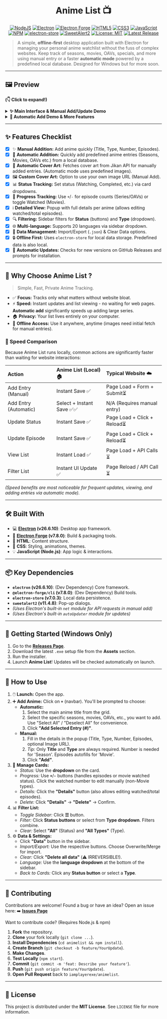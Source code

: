 <!-- <-- comment (.md file)(README.md) -->
<div align="center">

# Anime List 📺

</div>

<p align="center">
  <a href="https://nodejs.org/"><img src="https://img.shields.io/badge/Node.js-43853D?style=for-the-badge&logo=node.js&logoColor=white" alt="NodeJS"></a>
  <a href="https://www.electronjs.org/"><img src="https://img.shields.io/badge/Electron-26.6.10-%2347848F.svg?style=for-the-badge&logo=electron&logoColor=white" alt="Electron"></a>
  <a href="https://www.electronforge.io/"><img src="https://img.shields.io/badge/Electron%20Forge-7.8.0-%239B59B6.svg?style=for-the-badge&logo=electron&logoColor=white" alt="Electron Forge"></a>
  <a href="https://developer.mozilla.org/en-US/docs/Web/Guide/HTML/HTML5"><img src="https://img.shields.io/badge/HTML5-%23E34F26.svg?style=for-the-badge&logo=html5&logoColor=white" alt="HTML5"></a>
  <a href="https://developer.mozilla.org/en-US/docs/Web/CSS"><img src="https://img.shields.io/badge/CSS3-%231572B6.svg?style=for-the-badge&logo=css3&logoColor=white" alt="CSS3"></a>
  <a href="https://developer.mozilla.org/en-US/docs/Web/JavaScript"><img src="https://img.shields.io/badge/JavaScript-%23F7DF1E.svg?style=for-the-badge&logo=javascript&logoColor=black" alt="JavaScript"></a>
  <a href="https://www.npmjs.com/"><img src="https://img.shields.io/badge/NPM-%23CB3837.svg?style=for-the-badge&logo=npm&logoColor=white" alt="NPM"></a>
  <a href="https://github.com/sindresorhus/electron-store"><img src="https://img.shields.io/badge/electron_store-7.0.3-blue?style=for-the-badge" alt="electron-store"></a>
  <a href="https://sweetalert2.github.io/"><img src="https://img.shields.io/badge/SweetAlert2-11.4.8-orange?style=for-the-badge" alt="SweetAlert2"></a>
  <a href="https://opensource.org/licenses/MIT"><img src="https://img.shields.io/badge/License-MIT-yellow.svg?style=for-the-badge" alt="License: MIT"></a>
  <a href="https://github.com/iamplayerexe/animelist/releases"><img src="https://img.shields.io/github/v/release/iamplayerexe/animelist?style=for-the-badge" alt="Latest Release"></a>
</p>

> A simple, **offline-first** desktop application built with Electron for managing your personal anime watchlist without the fuss of complex websites. Keep track of seasons, movies, OAVs, specials, and more using manual entry or a faster **automatic mode** powered by a predefined local database. Designed for Windows but for more soon.

---

## 🖼️ Preview

**(👇 Click to expand!)**

<details>
  <summary><strong>✨ Main Interface & Manual Add/Update Demo</strong></summary>
  <br/>
  <p align="center">
    <em>Main view displaying your anime list cards:</em><br/>
    <img src="https://cdn.discordapp.com/attachments/1037490342062207046/1364827093304606761/image.png?ex=680b15c8&is=6809c448&hm=06eab200811c2df5e3ec683c68cbe56a1996cd0d308be6267525da9a13284280&" alt="Main Menu Image" width="750">
    <br/><br/>
    <em>Demonstration: Manually adding an anime, changing status, and updating progress:</em><br/>
    <img src="https://cdn.discordapp.com/attachments/1037490342062207046/1364830358457155634/FirstGif-ezgif.com-video-to-gif-converter.gif?ex=680b18d2&is=6809c752&hm=9047294daf2fe56736834dfdb5e24b141f5c7a892ac07c52478f5b8841ba2660&" alt="GIF showing manual adding anime and updating episodes">
  </p>
</details>

<details>
  <summary><strong>🚀 Automatic Add Demo & More Features</strong></summary>
  <br/>
  <p align="center">
    <em>Demonstration: Using the Automatic Add feature (Select Title -> Select Entries -> Confirm):</em><br/>
    <!-- TODO: Add GIF/Image for Automatic Add -->
    <img src="[PLACEHOLDER_URL_FOR_AUTO_ADD_DEMO]" alt="GIF showing automatic anime adding workflow" width="750">
    <br/><br/>
    <em>Filtering by "Completed" Status and "OAV" Type:</em><br/>
    <img src="https://cdn.discordapp.com/attachments/1037490342062207046/1364892800088408104/secondgifRaliseavecClipchamp-ezgif.com-video-to-gif-converter.gif?ex=680b52fa&is=680a017a&hm=c23eec476a7e9cac7aad99942c8b938f9f48010cb5d598906e289412713f1b6c&" alt="Screenshot showing Filtering">
    <br/><br/>
    <em>Data Management: Export:</em><br/>
    <img src="https://cdn.discordapp.com/attachments/1037490342062207046/1364899529262108692/VidosanstitreRaliseavecClipchamp1-ezgif.com-video-to-gif-converter.gif?ex=680b593e&is=680a07be&hm=625e98caae5b0c284e4864ad4cf2b1a2ffcdd61a58ebe602ac1f4bee44efc3a1&" alt="Screenshot showing Data Management Export">
    <br/><br/>
    <em>Data Management: Clear Data Confirmation:</em><br/>
    <img src="https://cdn.discordapp.com/attachments/1037490342062207046/1364899528846606418/VidosanstitreRaliseavecClipchamp1-ezgif.com-speed.gif?ex=680b593e&is=680a07be&hm=81aaf70e10627ee8abe23eb30e6d1f4cbbd4830421eaa74ec5dc1854749f5071&" alt="Screenshot showing Data Management Clear">
    <br/><br/>
    <em>Data Management: Import Options:</em><br/>
    <img src="https://cdn.discordapp.com/attachments/1037490342062207046/1364899528439762944/VidosanstitreRaliseavecClipchamp1-ezgif.com-speed_1.gif?ex=680b593e&is=680a07be&hm=024aa5d26691fc8c6f49152a1944037249f544da59d3c8a6dfa7d134997ee300&" alt="Screenshot showing Data Management Import">
    <br/><br/>
    <em>Language Selection Dropdown:</em><br/>
    <img src="https://cdn.discordapp.com/attachments/1037490342062207046/1364902570174189608/VidosanstitreRaliseavecClipchamp2-ezgif.com-video-to-gif-converter.gif?ex=680b5c13&is=680a0a93&hm=36bf35ae28d96a5e27b00bcf23232a13d017f2cae7d2417777f9f43e6c8d5741&" alt="Screenshot showing Language Selection">
     <br/><br/>
    <em>Details Popup View:</em><br/>
    <img src="https://cdn.discordapp.com/attachments/1037490342062207046/1364902569650032710/VidosanstitreRaliseavecClipchamp3-ezgif.com-video-to-gif-converter.gif?ex=680b5c13&is=680a0a93&hm=30450460cafd7244abc20564ddbeb767e5ba62d5d6415e9f1b1bc0f86be1998a&" alt="Screenshot showing Details Popup">

  </div>
</details>

---

## ✨ Features Checklist

-   [x] ✨ **Manual Addition:** Add anime quickly (Title, Type, Number, Episodes).
-   [x] 🚀 **Automatic Addition:** Quickly add predefined anime entries (Seasons, Movies, OAVs etc.) from a local database.
-   [x] 🎨 **Automatic Cover Art:** Fetches cover art from Jikan API for manually added entries. (Automatic mode uses predefined images).
-   [x] 🖼️ **Custom Cover Art:** Option to use your own image URL (Manual Add).
-   [x] 📊 **Status Tracking:** Set status (Watching, Completed, etc.) via card dropdowns.
-   [x] 🔢 **Progress Tracking:** Use `+`/`-` for episode counts (Series/OAVs) or toggle Watched (Movies).
-   [x] ℹ️ **Detailed View:** Popup with full details per anime (allows editing watched/total episodes).
-   [x] 🔍 **Filtering:** Sidebar filters for **Status** (buttons) and **Type** (dropdown).
-   [x] 🌐 **Multi-language:** Supports 20 languages via sidebar dropdown.
-   [x] 💾 **Data Management:** Import/Export (`.json`) & Clear Data options.
-   [x] 🔒 **Offline First:** Uses `electron-store` for local data storage. Predefined data is also local.
-   [x] 🔄 **Automatic Updates:** Checks for new versions on GitHub Releases and prompts for installation.

---

## 🎯 Why Choose Anime List ?

> Simple, Fast, Private Anime Tracking.

*   ✅ **Focus:** Tracks only what matters without website bloat.
*   ⚡ **Speed:** Instant updates and list viewing - no waiting for web pages. **Automatic add** significantly speeds up adding large series.
*   🏠 **Privacy:** Your list lives entirely on your computer.
*   🔌 **Offline Access:** Use it anywhere, anytime (images need initial fetch for manual entries).

### 🚀 Speed Comparison

Because Anime List runs locally, common actions are significantly faster than waiting for website interactions:

| Action                   | Anime List (Local) 🏠     | Typical Website ☁️        |
| :----------------------- | :------------------------ | :-------------------------- |
| Add Entry (Manual)       | Instant Save ✅           | Page Load + Form + Submit⏳|
| Add Entry (Automatic)    | Select + Instant Save ✅✅ | N/A (Requires manual entry) |
| Update Status            | Instant Save ✅           | Page Load + Click + Reload⏳ |
| Update Episode           | Instant Save ✅           | Page Load + Click + Reload⏳ |
| View List                | Instant Load ✅           | Page Load + API Calls ⏳    |
| Filter List              | Instant UI Update ✅      | Page Reload / API Call ⏳   |

*(Speed benefits are most noticeable for frequent updates, viewing, and adding entries via automatic mode).*

---

## 🛠️ Built With

*   💻 **[Electron](https://www.electronjs.org/) (v26.6.10)**: Desktop app framework.
*   🔩 **[Electron Forge](https://www.electronforge.io/) (v7.8.0)**: Build & packaging tools.
*   🦴 **HTML**: Content structure.
*   🎨 **CSS**: Styling, animations, themes.
*   💡 **JavaScript (Node.js)**: App logic & interactions.

---

## 📦 Key Dependencies

*   **`electron` (v26.6.10)**: (Dev Dependency) Core framework.
*   **`@electron-forge/cli` (v7.8.0)**: (Dev Dependency) Build tools.
*   **`electron-store` (v7.0.3)**: Local data persistence.
*   **`sweetalert2` (v11.4.8)**: Pop-up dialogs.
*   *(Uses Electron's built-in `net` module for API requests in manual add)*
*   *(Uses Electron's built-in `autoUpdater` module for updates)*

---

## 🚀 Getting Started (Windows Only)

1.  Go to the **[Releases Page](https://github.com/iamplayerexe/animelist/releases)**.
2.  Download the latest `.exe` setup file from the **Assets** section.
3.  Run the installer.
4.  Launch **Anime List**! Updates will be checked automatically on launch.

---

## 📖 How to Use

1.  🖱️ **Launch:** Open the app.
2.  ➕ **Add Anime:** Click on **`+`** (navbar). You'll be prompted to choose:
    *   **Automatic:**
        1.  Select the main anime title from the grid.
        2.  Select the specific seasons, movies, OAVs, etc., you want to add. Use "Select All" / "Deselect All" for convenience.
        3.  Click **"Add Selected Entry (#)"**.
    *   **Manual:**
        1.  Fill in the details in the popup (Title, Type, Number, Episodes, optional Image URL).
        2.  *Tip:* Only **Title** and **Type** are always required. Number is needed for 'Season'. Episodes autofills for 'Movie'.
        3.  Click **"Add"**.
3.  📝 **Manage Cards:**
    *   *Status:* Use the **dropdown** on the card.
    *   *Progress:* Use **`+`**/**`-`** buttons (handles episodes or movie watched status). Click the watched number to edit manually (non-Movie types).
    *   *Details:* Click the **"Details"** button (also allows editing watched/total episodes).
    *   *Delete:* Click **"Details"** -> **"Delete"** -> Confirm.
4.  📊 **Filter List:**
    *   *Toggle Sidebar:* Click **☰** button.
    *   *Filter:* Click **Status buttons** or select from **Type dropdown**. Filters combine.
    *   *Clear:* Select **"All"** (Status) and **"All Types"** (Type).
5.  ⚙️ **Data & Settings:**
    *   Click **"Data"** button in the sidebar.
    *   *Import/Export:* Use the respective buttons. Choose Overwrite/Merge for import.
    *   *Clear:* Click **"Delete all data"** (⚠️ IRREVERSIBLE!).
    *   *Language:* Use the **language dropdown** at the bottom of the sidebar.
    *   *Back to Cards:* Click any **Status button** or select a **Type**.

---

## 🤝 Contributing

Contributions are welcome! Found a bug or have an idea? Open an issue here:
➡️ [**Issues Page**](https://github.com/iamplayerexe/animelist/issues)

Want to contribute code? (Requires Node.js & npm)

1.  **Fork** the repository.
2.  **Clone** your fork locally (`git clone ...`).
3.  **Install Dependencies** (`cd animelist && npm install`).
4.  **Create Branch** (`git checkout -b feature/YourUpdate`).
5.  **Make Changes**.
6.  **Test Locally** (`npm start`).
7.  **Commit** (`git commit -m 'feat: Describe your feature'`).
8.  **Push** (`git push origin feature/YourUpdate`).
9.  **Open Pull Request** back to `iamplayerexe/animelist`.

---

## 📜 License

This project is distributed under the **MIT License**.
See `LICENSE` file for more information.
<!-- <-- end comment (.md file)(README.md) -->
